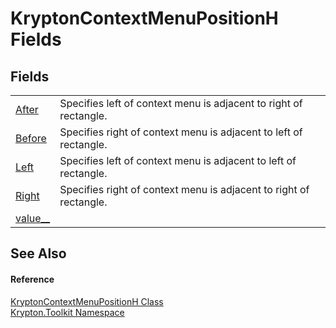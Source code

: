 # KryptonContextMenuPositionH Fields




## Fields
<table>
<tr>
<td><a href="29277d1b-afbd-a003-6cbd-91846a61d283.md">After</a></td>
<td>Specifies left of context menu is adjacent to right of rectangle.</td></tr>
<tr>
<td><a href="2aa47ec1-5c43-34b9-579b-87b9207ffd51.md">Before</a></td>
<td>Specifies right of context menu is adjacent to left of rectangle.</td></tr>
<tr>
<td><a href="63e9a587-5458-0bfe-ec03-cea8121929d2.md">Left</a></td>
<td>Specifies left of context menu is adjacent to left of rectangle.</td></tr>
<tr>
<td><a href="30215a3e-bd68-d219-b5f7-2fe080be7bc1.md">Right</a></td>
<td>Specifies right of context menu is adjacent to right of rectangle.</td></tr>
<tr>
<td><a href="7e3ed9c9-47f3-64c2-7d84-e8a6fd56c01f.md">value__</a></td>
<td> </td></tr>
</table>

## See Also


#### Reference
<a href="e14d503c-1799-70b9-5aed-d1fffac53725.md">KryptonContextMenuPositionH Class</a>  
<a href="79d2eac2-21f4-54ff-7552-b20c33c30600.md">Krypton.Toolkit Namespace</a>  
